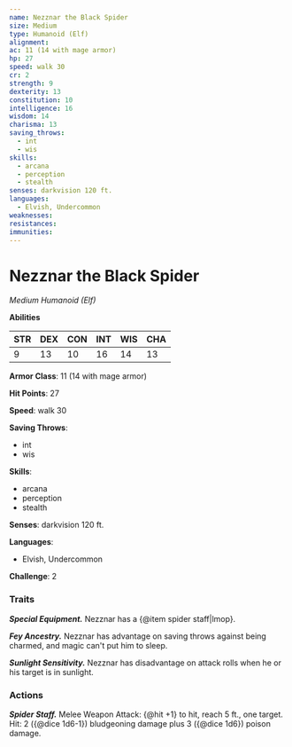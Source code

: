 ```yaml
---
name: Nezznar the Black Spider
size: Medium
type: Humanoid (Elf)
alignment: 
ac: 11 (14 with mage armor)
hp: 27
speed: walk 30
cr: 2
strength: 9
dexterity: 13
constitution: 10
intelligence: 16
wisdom: 14
charisma: 13
saving_throws:
  - int
  - wis
skills:
  - arcana
  - perception
  - stealth
senses: darkvision 120 ft.
languages:
  - Elvish, Undercommon
weaknesses:
resistances:
immunities:
---
```


# Nezznar the Black Spider

*Medium Humanoid (Elf)*

**Abilities**

| STR | DEX | CON | INT | WIS | CHA |
| --- | --- | --- | --- | --- | --- |
| 9 | 13 | 10 | 16 | 14 | 13 |

**Armor Class**: 11 (14 with mage armor)

**Hit Points**: 27

**Speed**: walk 30

**Saving Throws**:
  - int
  - wis

**Skills**:
  - arcana
  - perception
  - stealth

**Senses**: darkvision 120 ft.

**Languages**:
  - Elvish, Undercommon

**Challenge**: 2

### Traits
***Special Equipment.*** Nezznar has a {@item spider staff|lmop}.

***Fey Ancestry.*** Nezznar has advantage on saving throws against being charmed, and magic can't put him to sleep.

***Sunlight Sensitivity.*** Nezznar has disadvantage on attack rolls when he or his target is in sunlight.

### Actions
***Spider Staff.*** Melee Weapon Attack: {@hit +1} to hit, reach 5 ft., one target. Hit: 2 ({@dice 1d6-1}) bludgeoning damage plus 3 ({@dice 1d6}) poison damage.

